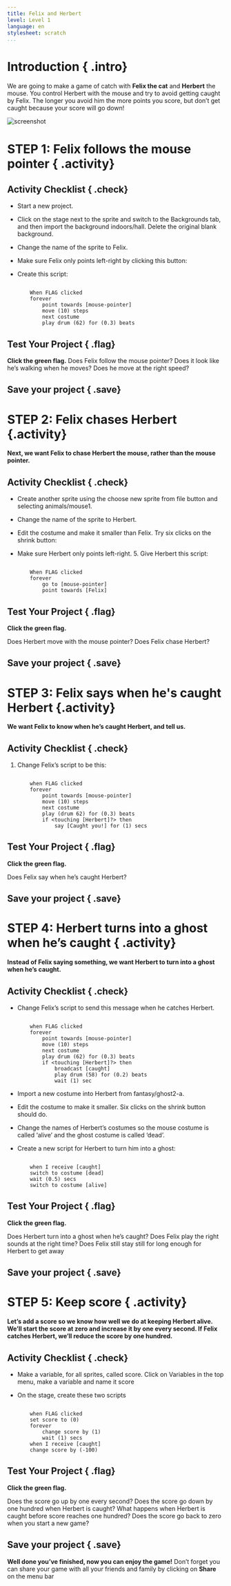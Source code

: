 ```yaml
---
title: Felix and Herbert
level: Level 1
language: en
stylesheet: scratch
...
```


# Introduction { .intro}
We are going to make a game of catch with __Felix the cat__ and __Herbert__ the mouse. You control Herbert with the mouse and try to avoid getting caught by Felix. The longer you avoid him the more points you score, but don’t get caught because your score will go down!

![screenshot](https://github.com/CodeClub/scratch-curriculum/blob/master/en-GB/Term%201/01%20Felix%20&%20Herbert/felixherbert_screenshot.png?raw=true)

# STEP 1: Felix follows the mouse pointer { .activity}

## Activity Checklist { .check}

+ Start a new project.
+ Click on the stage next to the sprite and switch to the Backgrounds tab, and then import the background indoors/hall. Delete the original blank background.
+ Change the name of the sprite to Felix.
+ Make sure Felix only points left-right by clicking this button:
+ Create this script:

    ```blocks
    
        When FLAG clicked
        forever
            point towards [mouse-pointer]
            move (10) steps
            next costume
            play drum (62) for (0.3) beats
    
    ```
		
## Test Your Project { .flag}
__Click the green flag.__
Does Felix follow the mouse pointer? Does it look like he’s walking when he moves? Does he move at the right speed?

## Save your project { .save}

# STEP 2: Felix chases Herbert {.activity}

__Next, we want Felix to chase Herbert the mouse, rather than the mouse pointer.__

## Activity Checklist { .check}

+ Create another sprite using the choose new sprite from file button and selecting animals/mouse1.
+ Change the name of the sprite to Herbert.
+ Edit the costume and make it smaller than Felix.
Try six clicks on the shrink button:
+ Make sure Herbert only points left-right. 5. Give Herbert this script:

    ```blocks
        
        When FLAG clicked
        forever
            go to [mouse-pointer]
            point towards [Felix]
    ```

## Test Your Project { .flag}
__Click the green flag.__

Does Herbert move with the mouse pointer? Does Felix chase Herbert?

## Save your project { .save}

# STEP 3: Felix says when he's caught Herbert {.activity}

__We want Felix to know when he’s caught Herbert, and tell us.__
## Activity Checklist { .check}

1. Change Felix’s script to be this:

    ```blocks
        
        when FLAG clicked
        forever
            point towards [mouse-pointer]
            move (10) steps
            next costume
            play (drum 62) for (0.3) beats
            if <touching [Herbert]?> then
                say [Caught you!] for (1) secs
    ```

## Test Your Project { .flag}
__Click the green flag.__

Does Felix say when he’s caught Herbert?

## Save your project { .save}

# STEP 4: Herbert turns into a ghost when he’s caught { .activity}

__Instead of Felix saying something, we want Herbert to turn into a ghost when he’s caught.__

## Activity Checklist { .check}

+ Change Felix’s script to send this message when he catches Herbert.

    ```blocks
        
        when FLAG clicked
        forever
            point towards [mouse-pointer]
            move (10) steps
            next costume
            play drum (62) for (0.3) beats
            if <touching [Herbert]?> then
                broadcast [caught]
                play drum (58) for (0.2) beats
                wait (1) sec
    ```
+ Import a new costume into Herbert from fantasy/ghost2-a.
+ Edit the costume to make it smaller.
Six clicks on the shrink button should do.
+ Change the names of Herbert’s
costumes so the mouse costume is
called ‘alive’ and the ghost costume is called ‘dead’.
+ Create a new script for Herbert to turn him into a ghost:

    ```blocks
        
        when I receive [caught]
        switch to costume [dead]
        wait (0.5) secs
        switch to costume [alive]
    ```
	
## Test Your Project { .flag}
__Click the green flag.__

Does Herbert turn into a ghost when he’s caught?
Does Felix play the right sounds at the right time?
Does Felix still stay still for long enough for Herbert to get away

## Save your project { .save}

# STEP 5: Keep score { .activity}

__Let’s add a score so we know how well we do at keeping Herbert alive.
We’ll start the score at zero and increase it by one every second. If Felix catches Herbert, we’ll reduce the score by one hundred.__

## Activity Checklist { .check}

+ Make a variable, for all sprites, called score. Click on Variables in the top menu, make a variable and name it score
+ On the stage, create these two scripts

    ```blocks
        
        when FLAG clicked
        set score to (0)
        forever
            change score by (1)
            wait (1) secs
        when I receive [caught]
        change score by (-100)
    ```
	
## Test Your Project { .flag}
__Click the green flag.__

Does the score go up by one every second?
Does the score go down by one hundred when Herbert is caught?
What happens when Herbert is caught before score reaches one hundred? Does the score go back to zero when you start a new game?

## Save your project { .save}

__Well done you’ve finished, now you can enjoy the game!__
Don’t forget you can share your game with all your friends and family by clicking on __Share__ on the menu bar

